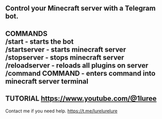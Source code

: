 Control your Minecraft server with a Telegram bot.
--------------------------------------------------
COMMANDS                                                                                                               
/start - starts the bot                                                                                                                                                                      
/startserver - starts minecraft server                                                                                                                              
/stopserver - stops minecraft server                                                                   
/reloadserver - reloads all plugins on server                                                                                                                                                         
/command COMMAND - enters command into minecraft server terminal                                                                 
--------------------------------------------------
TUTORIAL
https://www.youtube.com/@1luree
--------------------------------------------------
Contact me if you need help.
https://t.me/lurelurelure
